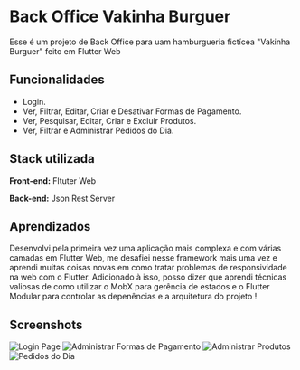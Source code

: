 
# Back Office Vakinha Burguer
Esse é um projeto de Back Office para uam hamburgueria fictícea "Vakinha Burguer" feito em Flutter Web


## Funcionalidades

- Login.
- Ver, Filtrar, Editar, Criar e Desativar Formas de Pagamento.
- Ver, Pesquisar, Editar, Criar e Excluir Produtos.
- Ver, Filtrar e Administrar Pedidos do Dia.


## Stack utilizada

**Front-end:** Fltuter Web

**Back-end:** Json Rest Server


## Aprendizados

Desenvolvi pela primeira vez uma aplicação mais complexa e com várias camadas em Flutter Web, me desafiei nesse framework mais uma vez e aprendi muitas coisas novas em como tratar problemas de responsividade na web com o Flutter. Adicionado à isso, posso dizer que aprendi técnicas valiosas de como utilizar o MobX para gerência de estados e o Flutter Modular para controlar as depenências e a arquitetura do projeto !


## Screenshots

![Login Page](https://i.imgur.com/w3gDP5c.jpg)
![Administrar Formas de Pagamento](https://i.imgur.com/5bT585E.jpg)
![Administrar Produtos](https://i.imgur.com/Ojqner3.jpg)
![Pedidos do Dia](https://i.imgur.com/8sw9Xef.jpg)


